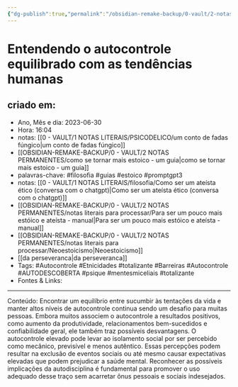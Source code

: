 ```yaml
---
{"dg-publish":true,"permalink":"/obsidian-remake-backup/0-vault/2-notas-permanentes/entendendo-o-autocontrole-equilibrado-com-as-tendencias-humanas/","tags":["permanente","filosofia","guias","estoico","promptgpt3","Autocontrole","Etnicidades","totalizante","Barreiras","AUTODESCOBERTA","psique","mentesmiceliais"],"dgHomeLink":true,"dgShowLocalGraph":true,"dgShowFileTree":true,"dgEnableSearch":true,"noteIcon":""}
---
```


# Entendendo o autocontrole equilibrado com as tendências humanas

## criado em: 
-  Ano, Mês e dia: 2023-06-30
- Hora: 16:04
- notas: [[0 - VAULT/1 NOTAS LITERAIS/PSICODELICO/um conto de fadas fúngico\|um conto de fadas fúngico]]
- [[OBSIDIAN-REMAKE-BACKUP/0 - VAULT/2 NOTAS PERMANENTES/como se tornar mais estoico - um guia\|como se tornar mais estoico - um guia]]
- palavras-chave: #filosofia #guias #estoico #promptgpt3  
- notas: [[0 - VAULT/1 NOTAS LITERAIS/filosofia/Como ser um ateísta ético (conversa com o chatgpt)\|Como ser um ateísta ético (conversa com o chatgpt)]]
- [[OBSIDIAN-REMAKE-BACKUP/0 - VAULT/2 NOTAS PERMANENTES/notas literais para processar/Para ser um pouco mais estóico e ateísta - manual\|Para ser um pouco mais estóico e ateísta - manual]]
- [[OBSIDIAN-REMAKE-BACKUP/0 - VAULT/2 NOTAS PERMANENTES/notas literais para processar/Neoestoicismo\|Neoestoicismo]]
- [[da perseveranca\|da perseveranca]]
- Tags: #Autocontrole #Etnicidades #totalizante  #Barreiras #Autocontrole #AUTODESCOBERTA #psique #mentesmiceliais #totalizante 
- Fontes & Links: 
---

Conteúdo: Encontrar um equilíbrio entre sucumbir às tentações da vida e manter altos níveis de autocontrole continua sendo um desafio para muitas pessoas. Embora muitos associem o autocontrole a resultados positivos, como aumento da produtividade, relacionamentos bem-sucedidos e confiabilidade geral, ele também traz possíveis desvantagens. O autocontrole elevado pode levar ao isolamento social por ser percebido como mecânico, previsível e menos autêntico. Essas percepções podem resultar na exclusão de eventos sociais ou até mesmo causar expectativas elevadas que podem prejudicar a saúde mental. Reconhecer as possíveis implicações da autodisciplina é fundamental para promover o uso adequado desse traço sem acarretar ônus pessoais e sociais indesejados.